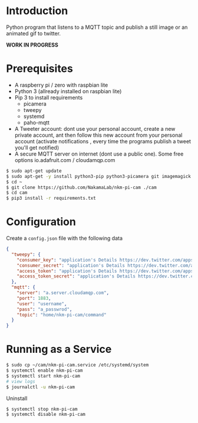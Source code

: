 # Introduction

Python program that listens to a MQTT topic and publish a still image or an animated gif to twitter.

**WORK IN PROGRESS**

# Prerequisites

- A raspberry pi / zero with raspbian lite
- Python 3 (allready installed on raspbian lite)
- Pip 3 to install requirements
  - picamera
  - tweepy
  - systemd
  - paho-mqtt
- A Tweeter account: dont use your personal account, create a new private account, ant then follow this new account from your personal account (activate notifications , every time the programs publish a tweet you'll get notified)
- A secure MQTT server on internet (dont use a public one). Some free options io.adafruit.com / cloudamqp.com

```bash
$ sudo apt-get update
$ sudo apt-get -y install python3-pip python3-picamera git imagemagick
$ cd ~
$ git clone https://github.com/NakamaLab/nkm-pi-cam ./cam
$ cd cam
$ pip3 install -r requirements.txt
```

# Configuration

Create a `config.json` file with the following data

```json
{
  "tweepy": {
    "consumer_key": "application's Details https://dev.twitter.com/apps (under 'OAuth settings')",
    "consumer_secret": "application's Details https://dev.twitter.com/apps (under 'OAuth settings')",
    "access_token": "application's Details https://dev.twitter.com/apps (under 'Your access token')",
    "access_token_secret": "application's Details https://dev.twitter.com/apps (under 'Your access token')"
  },
  "mqtt": {
    "server": "a.server.cloudamqp.com",
    "port": 1883,
    "user": "username",
    "pass": "a_passwrod",
    "topic": "home/nkm-pi-cam/command"
  }
}
```

# Running as a Service

```bash
$ sudo cp ~/cam/nkm-pi-cam.service /etc/systemd/system
$ systemctl enable nkm-pi-cam
$ systemctl start nkm-pi-cam
# view logs
$ journalctl -u nkm-pi-cam
```

Uninstall

```bash
$ systemctl stop nkm-pi-cam
$ systemctl disable nkm-pi-cam
```
